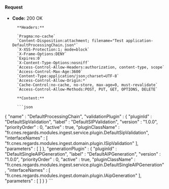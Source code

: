 #### Request

* **Code:** 200 OK

        **Headers:**

        `Pragma:no-cache`
        `Content-Disposition:attachment; filename="Test application-DefaultProcessingChain.json"`
        `X-XSS-Protection:1; mode=block`
        `X-Frame-Options:DENY`
        `Expires:0`
        `X-Content-Type-Options:nosniff`
        `Access-Control-Allow-Headers:authorization, content-type, scope`
        `Access-Control-Max-Age:3600`
        `Content-Type:application/json;charset=UTF-8`
        `Access-Control-Allow-Origin:*`
        `Cache-Control:no-cache, no-store, max-age=0, must-revalidate`
        `Access-Control-Allow-Methods:POST, PUT, GET, OPTIONS, DELETE`

        **Content:**

        ```json
    
{
  "name" : "DefaultProcessingChain",
  "validationPlugin" : {
    "pluginId" : "DefaultSipValidation",
    "label" : "DefaultSIPValidation",
    "version" : "1.0.0",
    "priorityOrder" : 0,
    "active" : true,
    "pluginClassName" : "fr.cnes.regards.modules.ingest.service.plugin.DefaultSipValidation",
    "interfaceNames" : [ "fr.cnes.regards.modules.ingest.domain.plugin.ISipValidation" ],
    "parameters" : [ ]
  },
  "generationPlugin" : {
    "pluginId" : "DefaultSingleAIPGeneration",
    "label" : "DefaultAIPGeneration",
    "version" : "1.0.0",
    "priorityOrder" : 0,
    "active" : true,
    "pluginClassName" : "fr.cnes.regards.modules.ingest.service.plugin.DefaultSingleAIPGeneration",
    "interfaceNames" : [ "fr.cnes.regards.modules.ingest.domain.plugin.IAipGeneration" ],
    "parameters" : [ ]
  }
}
        ```
